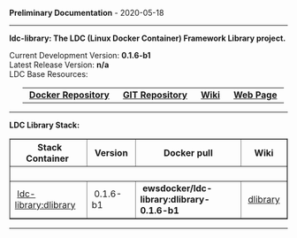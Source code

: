 
__Preliminary Documentation__ - 2020-05-18
____  
__ldc-library: The LDC (Linux Docker Container) Framework Library project.__  

Current Development Version: __0.1.6-b1__  
Latest Release Version: __n/a__  
LDC Base Resources:  

<ul>
  <table>
    <tr>
      <td>&nbsp;<a href="https://hub.docker.com/repository/docker/ewsdocker/ldc-library"><b>Docker Repository</b></a>&nbsp;</td>
      <td>&nbsp;<a href="https://github.com/ewsdocker/ldc-framework/library"><b>GIT Repository</b></a>&nbsp;</td>
      <td>&nbsp;<a href="https://github.com/ewsdocker/ldc-framework/wiki/Library.md"><b>Wiki</b></a>&nbsp;</td>
      <td>&nbsp;<a href="https://ewsdocker.github.io/ldc-framework/ldc-library.html"><b>Web Page</b></a>&nbsp;</td>
    </tr>
  </table>
</ul>

____  

__LDC Library Stack:__  

<table border=1>
  <tr>
    <th>&nbsp;Stack Container&nbsp;</th>
    <th>&nbsp;Version&nbsp;</th>
    <th>&nbsp;Docker pull&nbsp;</th>
    <th>&nbsp;Wiki&nbsp;</th>
  </tr>
  <tr>
    <td colspan=4>&nbsp;</td>
  </tr>
  <tr>
    <td>&nbsp;<a href="https://ewsdocker.github.io/ldc-framework/library/dlibrary.html">ldc-library:dlibrary</a>&nbsp;</td>
    <td>&nbsp;0.1.6-b1&nbsp;</td>
    <td>&nbsp;<b>ewsdocker/ldc-library:dlibrary-0.1.6-b1</b>&nbsp;</td>
    <td>&nbsp;<a href="https://github.com/ewsdocker/ldc-framework/wiki/library/dlibrary.md">dlibrary</a>&nbsp;</td>
  </tr>
</table>

____  


